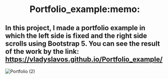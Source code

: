 <h1 align="center"> Portfolio_example:memo:</h1>

<samp width="20px"><h2>In this project, I made a portfolio example in which the left side is fixed and the right side scrolls using Bootstrap 5.
  You can see the result of the work by the link: https://vladyslavos.github.io/Portfolio_example/</h2></samp>


![Portfolio (2)](https://user-images.githubusercontent.com/67589338/102227266-0877aa80-3ef2-11eb-8891-f345702405d9.png)
